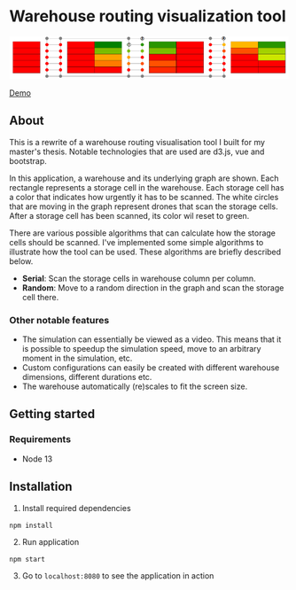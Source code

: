 
# Warehouse routing visualization tool

![](header.png)

[Demo](https://bwdvolde.github.io/warehouse-visualization/)

## About

This is a rewrite of a warehouse routing visualisation tool I built for my master's thesis. 
Notable technologies that are used are d3.js, vue and bootstrap. 

In this application, a warehouse and its underlying graph are shown. 
Each rectangle represents a storage cell in the warehouse. 
Each storage cell has a color that indicates how urgently it has to be scanned. 
The white circles that are moving in the graph represent drones that scan the storage cells.
After a storage cell has been scanned, its color wil reset to green. 

There are various possible algorithms that can calculate how the storage cells should be scanned. 
I've implemented some simple algorithms to illustrate how the tool can be used. These algorithms are briefly described below. 

* **Serial**: Scan the storage cells in warehouse column per column.
* **Random**: Move to a random direction in the graph and scan the storage cell there.

### Other notable features

* The simulation can essentially be viewed as a video. This means that it is possible to speedup the simulation speed, 
move to an arbitrary moment in the simulation, etc.
* Custom configurations can easily be created with different warehouse dimensions, different durations etc.
* The warehouse automatically (re)scales to fit the screen size.

## Getting started

### Requirements

* Node 13 

## Installation

1. Install required dependencies

```
npm install
```

2. Run application

```
npm start
```

3. Go to `localhost:8080` to see the application in action
